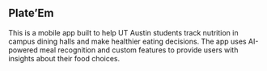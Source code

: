 ## Plate’Em 
This is a mobile app built to help UT Austin students track nutrition in campus dining halls and make healthier eating decisions. The app uses AI-powered meal recognition and custom features to provide users with insights about their food choices.
